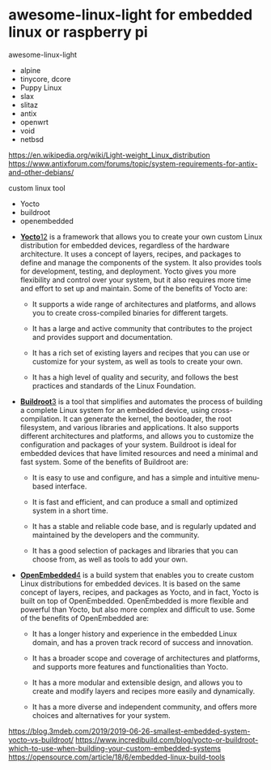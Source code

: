 # awesome-linux-light for embedded linux or raspberry pi
awesome-linux-light
- alpine
- tinycore, dcore
- Puppy Linux
- slax
- slitaz
- antix
- openwrt
- void
- netbsd


https://en.wikipedia.org/wiki/Light-weight_Linux_distribution
https://www.antixforum.com/forums/topic/system-requirements-for-antix-and-other-debians/

custom linux tool
- Yocto
- buildroot
- openembedded

*   [**Yocto**](https://www.incredibuild.com/blog/yocto-or-buildroot-which-to-use-when-building-your-custom-embedded-systems)[1](https://www.incredibuild.com/blog/yocto-or-buildroot-which-to-use-when-building-your-custom-embedded-systems)[2](https://opensource.com/article/18/6/embedded-linux-build-tools) is a framework that allows you to create your own custom Linux distribution for embedded devices, regardless of the hardware architecture. It uses a concept of layers, recipes, and packages to define and manage the components of the system. It also provides tools for development, testing, and deployment. Yocto gives you more flexibility and control over your system, but it also requires more time and effort to set up and maintain. Some of the benefits of Yocto are:
    
    *   It supports a wide range of architectures and platforms, and allows you to create cross-compiled binaries for different targets.
        
    *   It has a large and active community that contributes to the project and provides support and documentation.
        
    *   It has a rich set of existing layers and recipes that you can use or customize for your system, as well as tools to create your own.
        
    *   It has a high level of quality and security, and follows the best practices and standards of the Linux Foundation.
        
*   [**Buildroot**](https://blog.3mdeb.com/2019/2019-06-26-smallest-embedded-system-yocto-vs-buildroot/)[3](https://blog.3mdeb.com/2019/2019-06-26-smallest-embedded-system-yocto-vs-buildroot/) is a tool that simplifies and automates the process of building a complete Linux system for an embedded device, using cross-compilation. It can generate the kernel, the bootloader, the root filesystem, and various libraries and applications. It also supports different architectures and platforms, and allows you to customize the configuration and packages of your system. Buildroot is ideal for embedded devices that have limited resources and need a minimal and fast system. Some of the benefits of Buildroot are:
    
    *   It is easy to use and configure, and has a simple and intuitive menu-based interface.
        
    *   It is fast and efficient, and can produce a small and optimized system in a short time.
        
    *   It has a stable and reliable code base, and is regularly updated and maintained by the developers and the community.
        
    *   It has a good selection of packages and libraries that you can choose from, as well as tools to add your own.
        
*   [**OpenEmbedded**](https://bootlin.com/pub/conferences/2016/elc/belloni-petazzoni-buildroot-oe/belloni-petazzoni-buildroot-oe.pdf)[4](https://bootlin.com/pub/conferences/2016/elc/belloni-petazzoni-buildroot-oe/belloni-petazzoni-buildroot-oe.pdf) is a build system that enables you to create custom Linux distributions for embedded devices. It is based on the same concept of layers, recipes, and packages as Yocto, and in fact, Yocto is built on top of OpenEmbedded. OpenEmbedded is more flexible and powerful than Yocto, but also more complex and difficult to use. Some of the benefits of OpenEmbedded are:
    
    *   It has a longer history and experience in the embedded Linux domain, and has a proven track record of success and innovation.
        
    *   It has a broader scope and coverage of architectures and platforms, and supports more features and functionalities than Yocto.
        
    *   It has a more modular and extensible design, and allows you to create and modify layers and recipes more easily and dynamically.
        
    *   It has a more diverse and independent community, and offers more choices and alternatives for your system.

https://blog.3mdeb.com/2019/2019-06-26-smallest-embedded-system-yocto-vs-buildroot/
https://www.incredibuild.com/blog/yocto-or-buildroot-which-to-use-when-building-your-custom-embedded-systems
https://opensource.com/article/18/6/embedded-linux-build-tools

